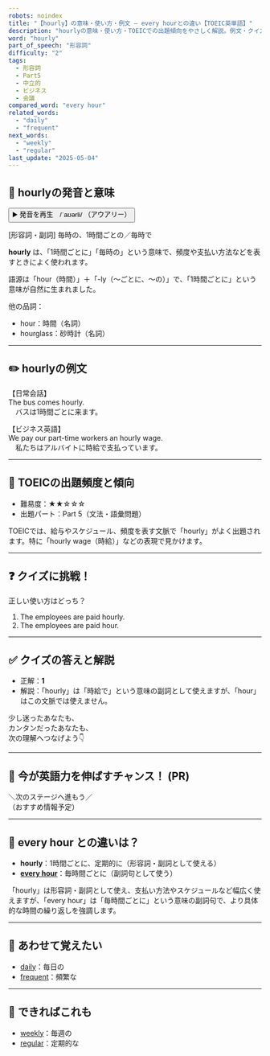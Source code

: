 ```yaml
---
robots: noindex
title: "【hourly】の意味・使い方・例文 ― every hourとの違い【TOEIC英単語】"
description: "hourlyの意味・使い方・TOEICでの出題傾向をやさしく解説。例文・クイズ付きでevery hourとの違いもわかりやすく学べます。"
word: "hourly"
part_of_speech: "形容詞"
difficulty: "2"
tags:
  - 形容詞
  - Part5
  - 中立的
  - ビジネス
  - 会議
compared_word: "every hour"
related_words:
  - "daily"
  - "frequent"
next_words:
  - "weekly"
  - "regular"
last_update: "2025-05-04"
---
```


## 🔰 hourlyの発音と意味

<button class="play-audio" onclick="playTTS('hourly')">
  <span class="play-audio-main">
    ▶️ 発音を再生　/ˈaʊərli/
  </span>
  <span class="play-audio-sub">
    （アウアリー）
  </span>
</button>

[形容詞・副詞] 毎時の、1時間ごとの／毎時で

**hourly** は、「1時間ごとに」「毎時の」という意味で、頻度や支払い方法などを表すときによく使われます。

語源は「hour（時間）」＋「-ly（～ごとに、～の）」で、「1時間ごとに」という意味が自然に生まれました。

他の品詞：  
- hour：時間（名詞）
- hourglass：砂時計（名詞）

---

## ✏️ hourlyの例文

【日常会話】  
The bus comes hourly.  
　バスは1時間ごとに来ます。

【ビジネス英語】  
We pay our part-time workers an hourly wage.  
　私たちはアルバイトに時給で支払っています。

---

## 🎯 TOEICの出題頻度と傾向

- 難易度：★★☆☆☆
- 出題パート：Part 5（文法・語彙問題）

TOEICでは、給与やスケジュール、頻度を表す文脈で「hourly」がよく出題されます。特に「hourly wage（時給）」などの表現で見かけます。

---

## ❓ クイズに挑戦！

正しい使い方はどっち？

1. The employees are paid hourly.  
2. The employees are paid hour.

---

## ✅ クイズの答えと解説

- 正解：**1**
- 解説：「hourly」は「時給で」という意味の副詞として使えますが、「hour」はこの文脈では使えません。

少し迷ったあなたも、  
カンタンだったあなたも、  
次の理解へつなげよう👇️

---

## 🚀 今が英語力を伸ばすチャンス！ (PR)

<div class="info-center">
＼次のステージへ進もう／<br>  
（おすすめ情報予定）
</div>

---

## 🤔  every hour との違いは？

- **hourly**：1時間ごとに、定期的に（形容詞・副詞として使える）
- **[every hour](/every_hour)**：毎時間ごとに（副詞句として使う）

「hourly」は形容詞・副詞として使え、支払い方法やスケジュールなど幅広く使えますが、「every hour」は「毎時間ごとに」という意味の副詞句で、より具体的な時間の繰り返しを強調します。

---

## 🧩 あわせて覚えたい

- [daily](/daily)：毎日の
- [frequent](/frequent)：頻繁な

---

## 📖 できればこれも

- [weekly](/weekly)：毎週の
- [regular](/regular)：定期的な

<!-- cvid: aid34_bid07 -->
